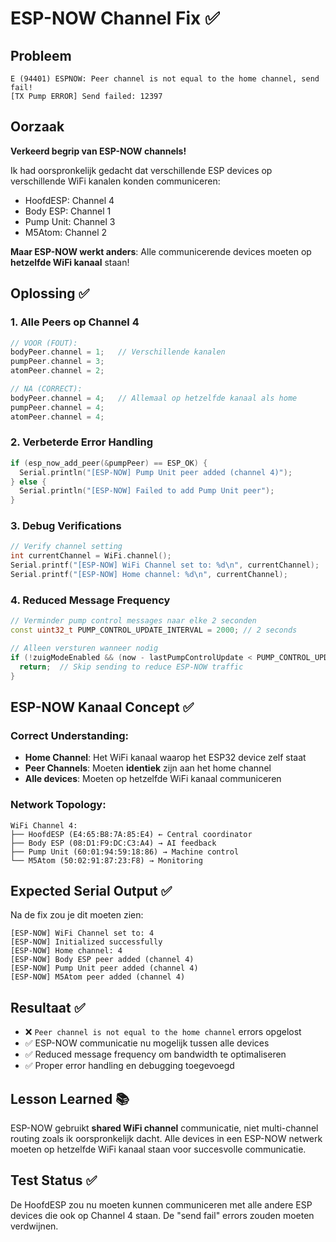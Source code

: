 # ESP-NOW Channel Fix ✅

## Probleem
```
E (94401) ESPNOW: Peer channel is not equal to the home channel, send fail!
[TX Pump ERROR] Send failed: 12397
```

## Oorzaak
**Verkeerd begrip van ESP-NOW channels!**

Ik had oorspronkelijk gedacht dat verschillende ESP devices op verschillende WiFi kanalen konden communiceren:
- HoofdESP: Channel 4 
- Body ESP: Channel 1
- Pump Unit: Channel 3
- M5Atom: Channel 2

**Maar ESP-NOW werkt anders**: Alle communicerende devices moeten op **hetzelfde WiFi kanaal** staan!

## Oplossing ✅

### 1. Alle Peers op Channel 4
```cpp
// VOOR (FOUT):
bodyPeer.channel = 1;   // Verschillende kanalen
pumpPeer.channel = 3;
atomPeer.channel = 2;

// NA (CORRECT):  
bodyPeer.channel = 4;   // Allemaal op hetzelfde kanaal als home
pumpPeer.channel = 4;
atomPeer.channel = 4;
```

### 2. Verbeterde Error Handling
```cpp
if (esp_now_add_peer(&pumpPeer) == ESP_OK) {
  Serial.println("[ESP-NOW] Pump Unit peer added (channel 4)");
} else {
  Serial.println("[ESP-NOW] Failed to add Pump Unit peer");
}
```

### 3. Debug Verifications
```cpp
// Verify channel setting
int currentChannel = WiFi.channel();
Serial.printf("[ESP-NOW] WiFi Channel set to: %d\n", currentChannel);
Serial.printf("[ESP-NOW] Home channel: %d\n", currentChannel);
```

### 4. Reduced Message Frequency
```cpp
// Verminder pump control messages naar elke 2 seconden
const uint32_t PUMP_CONTROL_UPDATE_INTERVAL = 2000; // 2 seconds

// Alleen versturen wanneer nodig
if (!zuigModeEnabled && (now - lastPumpControlUpdate < PUMP_CONTROL_UPDATE_INTERVAL)) {
  return;  // Skip sending to reduce ESP-NOW traffic
}
```

## ESP-NOW Kanaal Concept ✅

### Correct Understanding:
- **Home Channel**: Het WiFi kanaal waarop het ESP32 device zelf staat
- **Peer Channels**: Moeten **identiek** zijn aan het home channel
- **Alle devices**: Moeten op hetzelfde WiFi kanaal communiceren

### Network Topology:
```
WiFi Channel 4:
├── HoofdESP (E4:65:B8:7A:85:E4) ← Central coordinator
├── Body ESP (08:D1:F9:DC:C3:A4) → AI feedback  
├── Pump Unit (60:01:94:59:18:86) → Machine control
└── M5Atom (50:02:91:87:23:F8) → Monitoring
```

## Expected Serial Output ✅
Na de fix zou je dit moeten zien:
```
[ESP-NOW] WiFi Channel set to: 4
[ESP-NOW] Initialized successfully  
[ESP-NOW] Home channel: 4
[ESP-NOW] Body ESP peer added (channel 4)
[ESP-NOW] Pump Unit peer added (channel 4)
[ESP-NOW] M5Atom peer added (channel 4)
```

## Resultaat ✅
- ❌ `Peer channel is not equal to the home channel` errors opgelost
- ✅ ESP-NOW communicatie nu mogelijk tussen alle devices
- ✅ Reduced message frequency om bandwidth te optimaliseren
- ✅ Proper error handling en debugging toegevoegd

## Lesson Learned 📚
ESP-NOW gebruikt **shared WiFi channel** communicatie, niet multi-channel routing zoals ik oorspronkelijk dacht. Alle devices in een ESP-NOW netwerk moeten op hetzelfde WiFi kanaal staan voor succesvolle communicatie.

## Test Status ✅
De HoofdESP zou nu moeten kunnen communiceren met alle andere ESP devices die ook op Channel 4 staan. De "send fail" errors zouden moeten verdwijnen.